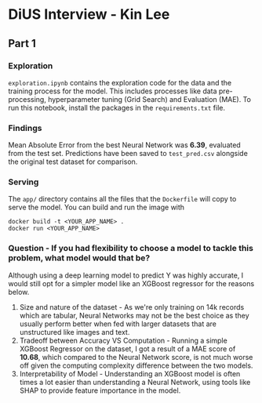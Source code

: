 # DiUS Interview - Kin Lee

## Part 1
### Exploration 
`exploration.ipynb` contains the exploration code for the data and the training process for the model. This includes processes like data pre-processing, hyperparameter tuning (Grid Search) and Evaluation (MAE). To run this notebook, install the packages in the `requirements.txt` file.
### Findings
Mean Absolute Error from the best Neural Network was **6.39**, evaluated from the test set. Predictions have been saved to `test_pred.csv` alongside the original test dataset for comparison.
### Serving
The `app/` directory contains all the files that the `Dockerfile` will copy to serve the model. You can build and run the image with 
```
docker build -t <YOUR_APP_NAME> .
docker run <YOUR_APP_NAME>
```
### Question - If you had flexibility to choose a model to tackle this problem, what model would that be?
Although using a deep learning model to predict Y was highly accurate, I would still opt for a simpler model like an XGBoost regressor for the reasons below.

1. Size and nature of the dataset - As we're only training on 14k  records which are tabular, Neural Networks may not be the best choice as they usually perform better when fed with larger datasets that are unstructured like images and text.
2. Tradeoff between Accuracy VS Computation - Running a simple XGBoost Regressor on the dataset, I got a result of a MAE score of **10.68**, which compared to the Neural Network score, is not much worse off given the computing complexity difference between the two models. 
3. Interpretability of Model - Understanding an XGBoost model is often times a lot easier than understanding a Neural Network, using tools like SHAP to provide feature importance in the model. 